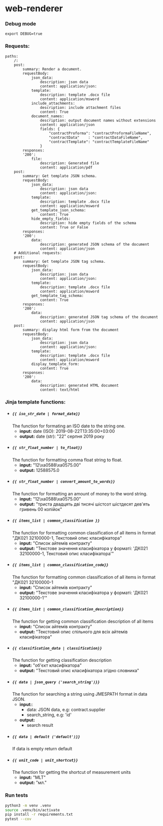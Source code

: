 # web-renderer

### Debug mode
```
export DEBUG=true
```
### Requests:

```
paths:
    /:
    post:
        summary: Render a document.
        requestBody:
            json_data:
                description: json data
                content: application/json:
            template:
                description: template .docx file
                content: application/msword
            include_attachments:
                description: include attachment files
                content: True 
            document_names:
                description: output document names without extensions
                content: application/json
                fields: {
                    "contractProforma": "contractProformaFileName",
                    "contractData"    : "contractDataFileName",
                    "contractTemplate": "contractTemplateFileName"
                }
        responses:
        '200':
            file: 
                description: Generated file
                content: application/pdf
    post:
        summary: Get template JSON schema.
        requestBody:
            json_data:
                description: json data
                content: application/json:
            template:
                description: template .docx file
                content: application/msword
            get_template_json_schema:
                content: True 
            hide_empty_fields:
                description: hide empty fields of the schema
                content: True or False
        responses:
        '200':
            data: 
                description: generated JSON schema of the document
                content: application/json
    # Additional requests:
    post:
        summary: Get template JSON tag schema.
        requestBody:
            json_data:
                description: json data
                content: application/json:
            template:
                description: template .docx file
                content: application/msword
            get_template_tag_schema:
                content: True 
        responses:
        '200':
            data: 
                description: generated JSON tag schema of the document
                content: application/json
    post:
        summary: display html form from the document
        requestBody:
            json_data:
                description: json data
                content: application/json:
            template:
                description: template .docx file
                content: application/msword
            display_template_form:
                content: True 
        responses:
        '200':
            data: 
                description: generated HTML document
                content: text/html
```

### Jinja template functions:

- ##### `{{ iso_str_date | format_date}}`  
   The function for formating an ISO date to the string one. 
    - **input:** date (ISO): 2019-08-22T13:35:00+03:00 
    - **output:** date (str): "22" серпня 2019 року 
- ##### `{{ str_float_number | to_float}}`
    The function for formatting comma float string to float. 
    - **input:** "12\xa0588\xa0575.00" 
    - **output:** 12588575.0 
- ##### `{{ str_float_number | convert_amount_to_words}}`
    The function for formatting an amount of money to the word string.
    - **input:** "12\xa0588\xa0575.00" 
    - **output:** "триста двадцять двi тисячi шiстсот шiстдесят дев'ять гривень 00 копійок"
- ##### `{{ items_list | common_classification }}`
    The function for formatting common classification of all items in format "ДК021 32100000-1, Текстовий опис класифікатора"
    - **input:** "Список айтемів контракту"
    - **output:** "Текстове значення класифікатора у форматі: 'ДК021 32100000-1, Текстовий опис класифікатора'"
- ##### `{{ items_list | common_classification_code}}`
    The function for formatting common classification of all items in format "ДК021 32100000-1
    - **input:** "Список айтемів контракту"
    - **output:** "Текстове значення класифікатора у форматі: 'ДК021 32100000-1'"
- ##### `{{ items_list | common_classification_description}}`
    The function for getting common classification description of all items
    - **input:** "Список айтемів контракту"
    - **output:** "Текстовий опис спільного для всіх айтемів класифікатора"
- ##### `{{ classification_data | classification}}`
    The function for getting classification description
    - **input:** "об'єкт класифікатора"
    - **output:** "Текстовий опис класифікатора згідно словника"
- ##### `{{ data | json_query ('search_string')}}`
    The function for searching a string using JMESPATH format in data JSON.
    - **input:**:
      - data: JSON data, e.g: contract.supplier
      - search_string, e.g: 'id'
    - **output:** 
      - search result
- ##### `{{ data | default ('default')}}`
    If data is empty return default
- ##### `{{ unit_code | unit_shortcut}}`
    The function for getting the shortcut of measurement units
    - **input:** "MLT"
    - **output:** "мл."
### Run tests

```bash
python3 -m venv .venv
source .venv/bin/activate
pip install -r requirements.txt
pytest --cov
```
